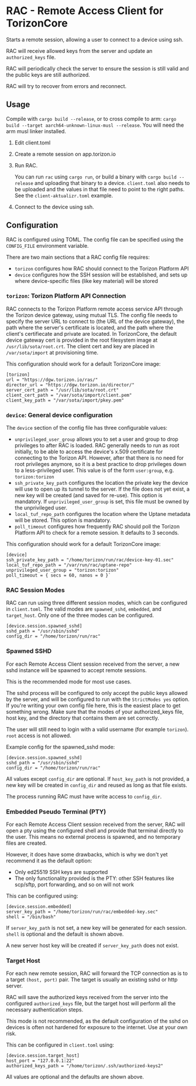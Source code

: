 # RAC - Remote Access Client for TorizonCore

Starts a remote session, allowing a user to connect to a device using ssh.

RAC will receive allowed keys from the server and update an `authorized_keys` file.

RAC will periodically check the server to ensure the session is still
valid and the public keys are still authorized.

RAC will try to recover from errors and reconnect.

## Usage

Compile with `cargo build --release`, or to cross compile to arm: `cargo build --target aarch64-unknown-linux-musl --release`. You will need the arm musl linker installed. 

1. Edit client.toml
   
2. Create a remote session on app.torizon.io
   
3. Run RAC.

   You can run `rac` using `cargo run`, or build a binary with `cargo build --release` and uploading that binary to a device. `client.toml` also needs to be uploaded and the values in that file need to point to the right paths. See the `client-aktualizr.toml` example.

4. Connect to the device using ssh.
    

## Configuration

RAC is configured using TOML. The config file can be specified using the `CONFIG_FILE` environment variable.

There are two main sections that a RAC config file requires: 

* `torizon` configures how RAC should connect to the Torizon Platform API
* `device` configures how the SSH session will be established, and sets up where device-specific files (like key material) will be stored

### `torizon`: Torizon Platform API Connection

RAC connects to the Torizon Platform remote access service API through the Torizon device gateway, using mutual TLS. The config file needs to specify the server URL to connect to (the URL of the device gateway), the path where the server's certificate is located, and the path where the client's certifiecate and private are located. In TorizonCore, the default device gateway cert is provided in the root filesystem image at `/usr/lib/sota/root.crt`. The client cert and key are placed in `/var/sota/import` at provisioning time.

This configuration should work for a default TorizonCore image:

```
[torizon]
url = "https://dgw.torizon.io/ras/"
director_url = "https://dgw.torizon.io/director/"
server_cert_path = "/usr/lib/sota/root.crt"
client_cert_path = "/var/sota/import/client.pem"
client_key_path = "/var/sota/import/pkey.pem"
```

### `device`: General device configuration

The `device` section of the config file has three configurable values:

* `unprivileged_user_group` allows you to set a user and group to drop privileges to after RAC is loaded. RAC generally needs to run as root initially, to be able to access the device's x.509 certificate for connecting to the Torizon API. However, after that there is no need for root privileges anymore, so it is a best practice to drop privileges down to a less-privileged user. This value is of the form `user:group`, e.g. `torizon:torizon`
* `ssh_private_key_path` configures the location the private key the device will use to open up its tunnel to the server. If the file does not yet exist, a new key will be created (and saved for re-use). This option is mandatory. If `unprivileged_user_group` is set, this file must be owned by the unprivileged user.
* `local_tuf_repo_path` configures the location where the Uptane metadata will be stored. This option is mandatory.
* `poll_timeout` configures how frequently RAC should poll the Torizon Platform API to check for a remote session. It defaults to 3 seconds.

This configuration should work for a default TorizonCore image:


```
[device]
ssh_private_key_path = "/home/torizon/run/rac/device-key-01.sec"
local_tuf_repo_path = "/var/run/rac/uptane-repo"
unprivileged_user_group = "torizon:torizon"
poll_timeout = { secs = 60, nanos = 0 }`
```


### RAC Session Modes

RAC can run using three different session modes, which can be configured in `client.toml`. The valid modes are `spawned_sshd`, `embedded`, and `target_host`. Only one of the three modes can be configured.

```
[device.session.spawned_sshd]
sshd_path = "/usr/sbin/sshd"
config_dir = "/home/torizon/run/rac"
```

### Spawned SSHD

For each Remote Access Client session received from the server, a new sshd instance will be spawned to accept remote sessions.

This is the recommended mode for most use cases.

The sshd process will be configured to only accept the public keys allowed by the server, and will be configured to run with the `StrictModes yes` option. If you're writing your own config file here, this is the easiest place to get something wrong. Make sure that the modes of your authorized_keys file, host key, and the directory that contains them are set correctly.

The user will still need to login with a valid username (for example `torizon`). `root` access is not allowed.

Example config for the spawned_sshd mode:

```
[device.session.spawned_sshd]
sshd_path = "/usr/sbin/sshd"
config_dir = "/home/torizon/run/rac"
```

All values except `config_dir` are optional. If `host_key_path` is not provided, a new key will be created in `config_dir` and reused as long as that file exists.

The process running RAC must have write access to `config_dir`.

### Embedded Pseudo Terminal (PTY)

For each Remote Access Client session received from the server, RAC will open a pty using the configured shell and provide that terminal directly to the user. This means no external process is spawned, and no temporary files are created.

However, it does have some drawbacks, which is why we don't yet recommend it as the default option:

* Only ed25519 SSH keys are supported
* The only functionality provided is the PTY: other SSH features like scp/sftp, port forwarding, and so on will not work

This can be configured using:

```
[device.session.embedded]
server_key_path = "/home/torizon/run/rac/embedded-key.sec"
shell = "/bin/bash"
```

If `server_key_path` is not set, a new key will be generated for each session. `shell` is optional and the default is shown above.

A new server host key will be created if `server_key_path` does not exist.

### Target Host

For each new remote session, RAC will forward the TCP connection as is to a target `(host, port)` pair. The target is usually an existing sshd or http server.

RAC will save the authorized keys received from the server into the configured `authorized_keys` file, but the target host will perform all the necessary authentication steps.

This mode is not recommended, as the default configuration of the sshd on devices is often not hardened for exposure to the internet. Use at your own risk.

This can be configured in `client.toml` using:

```
[device.session.target_host]
host_port = "127.0.0.1:22"
authorized_keys_path = "/home/torizon/.ssh/authorized-keys2" 
```

All values are optional and the defaults are shown above.



